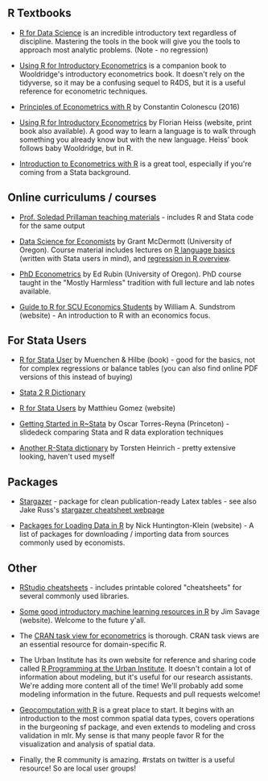 ## R Textbooks 
* [R for Data Science](https://r4ds.had.co.nz/) is an incredible introductory text regardless of discipline. Mastering the tools in the book will give you the tools to approach most analytic problems. (Note - no regression)

* [Using R for Introductory Econometrics](http://www.urfie.net/) is a companion book to Wooldridge's introductory econometrics book. It doesn't rely on the tidyverse, so it may be a confusing sequel to R4DS, but it is a useful reference for econometric techniques.

* [Principles of Econometrics with R](https://bookdown.org/ccolonescu/RPoE4/) by Constantin Colonescu (2016)

* [Using R for Introductory Econometrics](http://www.urfie.net/) by Florian Heiss (website, print book also available). A good way to learn a language is to walk through something you already know but with the new language. Heiss' book follows baby Wooldridge, but in R.

* [Introduction to Econometrics with R](https://www.econometrics-with-r.org/) is a great tool, especially if you're coming from a Stata background.


## Online curriculums / courses

* [Prof. Soledad Prillaman teaching materials](https://www.soledadprillaman.com/teaching-materials) - includes R and Stata code for the same output

* [Data Science for Economists](https://github.com/uo-ec607/lectures) by Grant McDermott (University of Oregon). Course material includes lectures on [R language basics](https://raw.githack.com/uo-ec607/lectures/master/04-rlang/04-rlang.html) (written with Stata users in mind), and [regression in R overview](https://raw.githack.com/uo-ec607/lectures/master/08-regression/08-regression.html).

* [PhD Econometrics](https://github.com/edrubin/EC525S19) by Ed Rubin (University of Oregon). PhD course taught in the "Mostly Harmless" tradition with full lecture and lab notes available.

* [Guide to R for SCU Economics Students](https://rpubs.com/wsundstrom/home) by William A. Sundstrom (website) - An introduction to R with an economics focus.


## For Stata Users
* [R for Stata User](https://www.amazon.com/R-Stata-Users-Statistics-Computing/dp/1441913173) by Muenchen & Hilbe (book) - good for the basics, not for complex regressions or balance tables (you can also find online PDF versions of this instead of buying)

* [Stata 2 R Dictionary](https://github.com/EconometricsBySimulation/RStata/wiki/Dictionary:-Stata-to-R)

* [R for Stata Users](https://www.matthieugomez.com/statar/index.html) by Matthieu Gomez (website)

* [Getting Started in R~Stata](https://dss.princeton.edu/training/RStata.pdf) by Oscar Torres-Reyna (Princeton) - slidedeck comparing Stata and R data exploration techniques

* [Another R-Stata dictionary](http://www.torsten-heinrich.com/blog/R-Stata.pdf) by Torsten Heinrich - pretty extensive looking, haven't used myself

## Packages
* [Stargazer](https://cran.r-project.org/web/packages/stargazer/stargazer.pdf) - package for clean publication-ready Latex tables - see also Jake Russ's [stargazer cheatsheet webpage](https://www.jakeruss.com/cheatsheets/stargazer/)

* [Packages for Loading Data in R](http://nickchk.com/econometrics.html#Rdata) by Nick Huntington-Klein (website) - A list of packages for downloading / importing data from sources commonly used by economists.


## Other

* [RStudio cheatsheets](https://www.rstudio.com/resources/cheatsheets/) - includes printable colored "cheatsheets" for several commonly used libraries. 

* [Some good introductory machine learning resources in R](https://modernstatisticalworkflow.blogspot.com/2018/01/some-good-introductory-machine-learning.html) by Jim Savage (website). Welcome to the future y'all.

* The [CRAN task view for econometrics](https://cran.r-project.org/web/views/Econometrics.html) is thorough. CRAN task views are an essential resource for domain-specific R. 

* The Urban Institute has its own website for reference and sharing code called [R Programming at the Urban Institute](https://ui-research.github.io/r-at-urban/). It doesn't contain a lot of information about modeling, but it's useful for our research assistants. We're adding more content all of the time! We'll probably add some modeling information in the future. Requests and pull requests welcome!

* [Geocomputation with R](https://geocompr.robinlovelace.net/) is a great place to start. It begins with an introduction to the most common spatial data types, covers operations in the burgeoning sf package, and even extends to modeling and cross validation in mlr. My sense is that many people favor R for the visualization and analysis of spatial data. 

* Finally, the R community is amazing. #rstats on twitter is a useful resource! So are local user groups!
